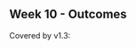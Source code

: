 <link rel="stylesheet" href="{{baseUrl}}/css/main.css">
<link rel="stylesheet" href="{{baseUrl}}/css/schedule.css">

<div class="website-content">

## Week 10 - Outcomes

<div id="main">

<!-- ==================================================================================================== -->

<include src="outcome-singleton.md" />

<!-- ==================================================================================================== -->

<include src="outcome-ep.md" />

<!-- ==================================================================================================== -->

<include src="outcome-boundaryValueAnalysis.md" />

<!-- ==================================================================================================== -->

<include src="outcome-testCaseDesignTypes.md" />

<!-- ==================================================================================================== -->

<include src="outcome-heuristic.md" />

<!-- ==================================================================================================== -->

<include src="outcome-testCaseDesignCombined.md" />

<!-- ==================================================================================================== -->

<include src="outcome-explainDesignPattern.md" />

<!-- ==================================================================================================== -->

<include src="outcome-principle.md" />

<!-- ==================================================================================================== -->

<include src="outcome-applyDesignPattern.md" />

<!-- ==================================================================================================== -->

<panel type="danger" header=":trophy: Can release a product to end users :star:" expandable>
  <panel header=":dart: Evidence" expanded>

Covered by v1.3:

<include src="../../admin/project-v13.md" name="%%Admin &raquo; Project &rarr; v1.3%%" dynamic />

  </panel>
</panel>

<!-- ==================================================================================================== -->

</div>
</div>
